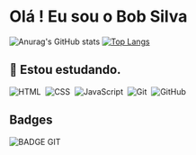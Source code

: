 # Olá ! Eu sou o Bob Silva 


![Anurag's GitHub stats](https://github-readme-stats.vercel.app/api?username=obobsilva&show_icons=true&theme=tokyonight)
[![Top Langs](https://github-readme-stats.vercel.app/api/top-langs/?username=obobsilva&hide_progress=true&theme=tokyonight)](https://github.com/anuraghazra/github-readme-stats)

## 🌱 Estou estudando.

![HTML](https://img.shields.io/badge/-HTML-ccc?style=flat&logo=HTML5)&nbsp;
![CSS](https://img.shields.io/badge/-CSS-ccc?style=flat&logo=CSS3&logoColor=1572B6)&nbsp;
![JavaScript](https://img.shields.io/badge/-JavaScript-999?style=flat&logo=javascript)&nbsp;
![Git](https://img.shields.io/badge/-Git-ccc?style=flat&logo=git&logoColor=red)&nbsp;
![GitHub](https://img.shields.io/badge/-GitHub-ccc?style=flat&logo=github&logoColor=black)&nbsp;


## Badges
![BADGE GIT](https://euclides981.github.io/euclides981/img/badges/git.png)

<div data-iframe-width="150" data-iframe-height="270" data-share-badge-id="822760a2-d529-4883-9020-54837ff348e4" data-share-badge-host="https://www.credly.com"></div><script type="text/javascript" async src="//cdn.credly.com/assets/utilities/embed.js"></script>






